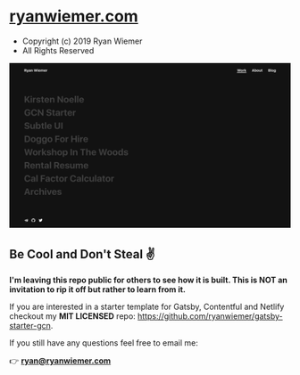 # [ryanwiemer.com](https://www.ryanwiemer.com)

- Copyright (c) 2019 Ryan Wiemer
- All Rights Reserved

![screenshot](screenshot.jpg 'screenshot')

## Be Cool and Don't Steal ✌️

**I'm leaving this repo public for others to see how it is built. This is NOT an invitation to rip it off but rather to learn from it.**

If you are interested in a starter template for Gatsby, Contentful and Netlify checkout my **MIT LICENSED** repo: https://github.com/ryanwiemer/gatsby-starter-gcn.

If you still have any questions feel free to email me:

👉 **ryan@ryanwiemer.com**
